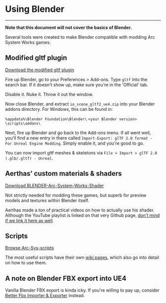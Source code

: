 # Using Blender

<hr>

**Note that this document will not cover the basics of Blender.**

Several tools were created to make Blender compatible with modding Arc System Works games.

## Modified gltf plugin

[Download the modified gltf plugin](https://cdn.discordapp.com/attachments/856713078128771112/1074927094385094666/io_scene_gltf2_ue4.zip)

Fire up Blender, go to your Preferences > Add-ons. Type `gltf` into the search bar. If it doesn't show up, make sure you're in the 'Official' tab.

Disable it. Nuke it. Throw it out the window.

Now close Blender, and extract `io_scene_gltf2_ue4.zip` into your Blender addons directory.
For Windows, this can be found in:

`%appdata%\Blender Foundation\Blender\` `<your Blender version>` `\scripts\addons\`

Next, fire up Blender and go back to the Add-ons menu. If all went well, you'll find a new entry in there called `Import-Export: glTF 2.0 format - For Unreal Engine Modding`. Simply enable it, and you're good to go.

You can now import gltf meshes & skeletons via `File > Import > glTF 2.0 (.glb/.gltf) - Unreal`.

## Aerthas' custom materials & shaders

[Download BLENDER-Arc-System-Works-Shader](https://github.com/Aerthas/BLENDER-Arc-System-Works-Shader)

Not strictly needed for modding these games, but superb for preview models and textures within Blender itself.

Aerthas made a ton of practical videos on how to actually use his shader. Although the YouTube playlist is linked on that very Github page, [don't mind if we link it here as well](https://www.youtube.com/playlist?list=PLCkHUM_E60CSi1HowXR3v4uVWNqUDsl9l).

## Scripts

[Browse Arc-Sys-scripts](https://github.com/SaitsuP/Arc-Sys-scripts)

The most useful scripts have their own [wiki pages](https://github.com/SaitsuP/Arc-Sys-scripts/wiki), which also go into detail on how to use them.

## A note on Blender FBX export into UE4

Vanilla Blender FBX export is kinda icky. If you're willing to pay up, consider [Better Fbx Importer & Exporter](https://blendermarket.com/products/better-fbx-importer--exporter) instead.
